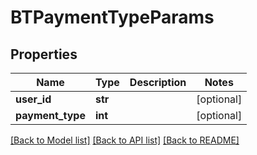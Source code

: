 # BTPaymentTypeParams

## Properties
Name | Type | Description | Notes
------------ | ------------- | ------------- | -------------
**user_id** | **str** |  | [optional] 
**payment_type** | **int** |  | [optional] 

[[Back to Model list]](../README.md#documentation-for-models) [[Back to API list]](../README.md#documentation-for-api-endpoints) [[Back to README]](../README.md)


